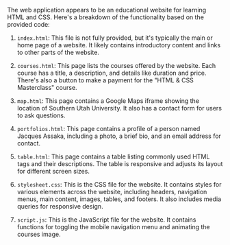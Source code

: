 The web application appears to be an educational website for learning HTML and CSS. Here's a breakdown of the functionality based on the provided code:

1. `index.html`: This file is not fully provided, but it's typically the main or home page of a website. It likely contains introductory content and links to other parts of the website.

2. `courses.html`: This page lists the courses offered by the website. Each course has a title, a description, and details like duration and price. There's also a button to make a payment for the "HTML & CSS Masterclass" course.

3. `map.html`: This page contains a Google Maps iframe showing the location of Southern Utah University. It also has a contact form for users to ask questions.

4. `portfolios.html`: This page contains a profile of a person named Jacques Assaka, including a photo, a brief bio, and an email address for contact.

5. `table.html`: This page contains a table listing commonly used HTML tags and their descriptions. The table is responsive and adjusts its layout for different screen sizes.

6. `stylesheet.css`: This is the CSS file for the website. It contains styles for various elements across the website, including headers, navigation menus, main content, images, tables, and footers. It also includes media queries for responsive design.

7. `script.js`: This is the JavaScript file for the website. It contains functions for toggling the mobile navigation menu and animating the courses image.


